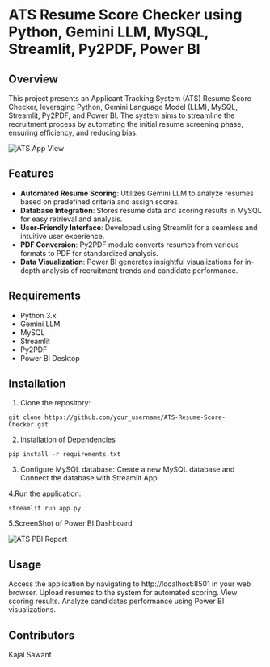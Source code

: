 # ATS Resume Score Checker using Python, Gemini LLM, MySQL, Streamlit, Py2PDF, Power BI

## Overview

This project presents an Applicant Tracking System (ATS) Resume Score Checker, leveraging Python, Gemini Language Model (LLM), MySQL, Streamlit, Py2PDF, and Power BI. The system aims to streamline the recruitment process by automating the initial resume screening phase, ensuring efficiency, and reducing bias.


![ATS App View](https://github.com/Sawant-Kajal/Resume-Tracker-Using-Gemini-Pro/assets/148815403/691f6605-e74d-4dac-bb7b-758322ac6f99)

## Features

- **Automated Resume Scoring**: Utilizes Gemini LLM to analyze resumes based on predefined criteria and assign scores.
- **Database Integration**: Stores resume data and scoring results in MySQL for easy retrieval and analysis.
- **User-Friendly Interface**: Developed using Streamlit for a seamless and intuitive user experience.
- **PDF Conversion**: Py2PDF module converts resumes from various formats to PDF for standardized analysis.
- **Data Visualization**: Power BI generates insightful visualizations for in-depth analysis of recruitment trends and candidate performance.

## Requirements

- Python 3.x
- Gemini LLM
- MySQL
- Streamlit
- Py2PDF
- Power BI Desktop

## Installation

1. Clone the repository:

```
git clone https://github.com/your_username/ATS-Resume-Score-Checker.git
```

2. Installation of Dependencies
```
pip install -r requirements.txt
```
3. Configure MySQL database:
  Create a new MySQL database and Connect the database with Streamlit App.

4.Run the application:
```
streamlit run app.py
```


5.ScreenShot of Power BI Dashboard

![ATS PBI Report](https://github.com/Sawant-Kajal/Resume-Tracker-Using-Gemini-Pro/assets/148815403/257c8943-7f9b-4f75-8e03-5c22e2d97e7f)

## Usage
Access the application by navigating to  http://localhost:8501 in your web browser.
Upload resumes to the system for automated scoring.
View scoring results.
Analyze candidates performance using Power BI visualizations.
## Contributors
Kajal Sawant



